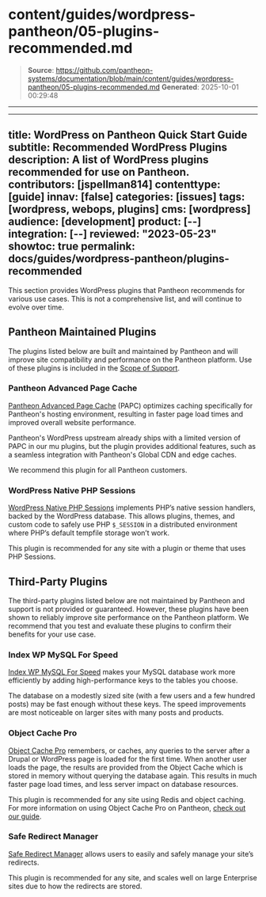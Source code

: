 # content/guides/wordpress-pantheon/05-plugins-recommended.md

> **Source**: https://github.com/pantheon-systems/documentation/blob/main/content/guides/wordpress-pantheon/05-plugins-recommended.md
> **Generated**: 2025-10-01 00:29:48

---

---
title: WordPress on Pantheon Quick Start Guide
subtitle: Recommended WordPress Plugins
description: A list of WordPress plugins recommended for use on Pantheon.
contributors: [jspellman814]
contenttype: [guide]
innav: [false]
categories: [issues]
tags: [wordpress, webops, plugins]
cms: [wordpress]
audience: [development]
product: [--]
integration: [--]
reviewed: "2023-05-23"
showtoc: true
permalink: docs/guides/wordpress-pantheon/plugins-recommended
---

This section provides WordPress plugins that Pantheon recommends for various use cases. This is not a comprehensive list, and will continue to evolve over time.

## Pantheon Maintained Plugins

The plugins listed below are built and maintained by Pantheon and will improve site compatibility and performance on the Pantheon platform. Use of these plugins is included in the [Scope of Support](/guides/support/).

### Pantheon Advanced Page Cache

<ReviewDate date="2023-05-23" />

[Pantheon Advanced Page Cache](https://wordpress.org/plugins/pantheon-advanced-page-cache/) (PAPC) optimizes caching specifically for Pantheon's hosting environment, resulting in faster page load times and improved overall website performance.

Pantheon's WordPress upstream already ships with a limited version of PAPC in our mu plugins, but the plugin provides additional features, such as a seamless integration with Pantheon's Global CDN and edge caches.

We recommend this plugin for all Pantheon customers.

### WordPress Native PHP Sessions

<ReviewDate date="2023-05-23" />

[WordPress Native PHP Sessions](https://wordpress.org/plugins/wp-native-php-sessions/) implements PHP’s native session handlers, backed by the WordPress database. This allows plugins, themes, and custom code to safely use PHP `$_SESSION` in a distributed environment where PHP’s default tempfile storage won’t work.

This plugin is recommended for any site with a plugin or theme that uses PHP Sessions.

## Third-Party Plugins

The third-party plugins listed below are not maintained by Pantheon and support is not provided or guaranteed. However, these plugins have been shown to reliably improve site performance on the Pantheon platform. We recommend that you test and evaluate these plugins to confirm their benefits for your use case.

### Index WP MySQL For Speed

<ReviewDate date="2023-05-23" />

[Index WP MySQL For Speed](https://wordpress.org/plugins/index-wp-mysql-for-speed/) makes your MySQL database work more efficiently by adding high-performance keys to the tables you choose.

The database on a modestly sized site (with a few users and a few hundred posts) may be fast enough without these keys. The speed improvements are most noticeable on larger sites with many posts and products.


### Object Cache Pro

<ReviewDate date="2023-05-23" />

[Object Cache Pro](https://objectcache.pro/) remembers, or caches, any queries to the server after a Drupal or WordPress page is loaded for the first time. When another user loads the page, the results are provided from the Object Cache which is stored in memory without querying the database again. This results in much faster page load times, and less server impact on database resources.

This plugin is recommended for any site using Redis and object caching. For more information on using Object Cache Pro on Pantheon, [check out our guide](https://docs.pantheon.io/guides/object-cache-pro/).

### Safe Redirect Manager

<ReviewDate date="2023-05-23" />

[Safe Redirect Manager](https://wordpress.org/plugins/safe-redirect-manager/) allows users to easily and safely manage your site’s redirects.

This plugin is recommended for any site, and scales well on large Enterprise sites due to how the redirects are stored.